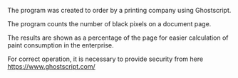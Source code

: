 The program was created to order by a printing company using Ghostscript. 

The program counts the number of black pixels on a document page.

The results are shown as a percentage of the page for easier calculation of paint consumption in the enterprise.

For correct operation, it is necessary to provide security from here
https://www.ghostscript.com/
